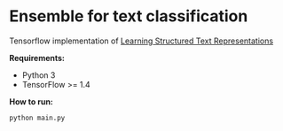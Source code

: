 # Ensemble for text classification  
 
Tensorflow implementation of [Learning Structured Text Representations](https://arxiv.org/abs/1705.09207)

**Requirements:**  

* Python 3  
* TensorFlow >= 1.4  


**How to run:**  
  ```
  python main.py
  ```


